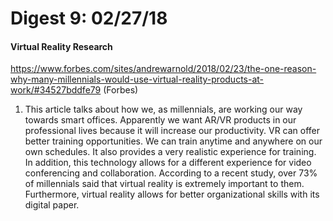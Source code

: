 # Digest 9: 02/27/18
#### Virtual Reality Research

https://www.forbes.com/sites/andrewarnold/2018/02/23/the-one-reason-why-many-millennials-would-use-virtual-reality-products-at-work/#34527bddfe79 (Forbes)

1. This article talks about how we, as millennials, are working our way towards smart offices.  Apparently we want AR/VR products in our professional lives because it will increase our productivity.  VR can offer better training opportunities.  We can train anytime and anywhere on our own schedules.  It also provides a very realistic experience for training.  In addition, this technology allows for a different experience for video conferencing and collaboration.  According to a recent study, over 73% of millennials said that virtual reality is extremely important to them.  Furthermore, virtual reality allows for better organizational skills with its digital paper.      

